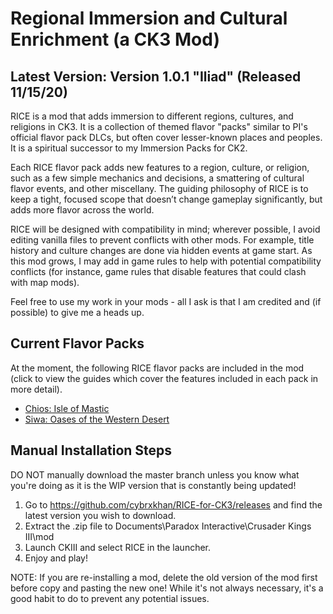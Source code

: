 # Regional Immersion and Cultural Enrichment (a CK3 Mod)

## Latest Version: Version 1.0.1 "Iliad" (Released 11/15/20)

RICE is a mod that adds immersion to different regions, cultures, and religions in CK3. It is a collection of themed flavor "packs" similar to PI's official flavor pack DLCs, but often cover lesser-known places and peoples. It is a spiritual successor to my Immersion Packs for CK2.

Each RICE flavor pack adds new features to a region, culture, or religion, such as a few simple mechanics and decisions, a smattering of cultural flavor events, and other miscellany. The guiding philosophy of RICE is to keep a tight, focused scope that doesn’t change gameplay significantly, but adds more flavor across the world.

RICE will be designed with compatibility in mind; wherever possible, I avoid editing vanilla files to prevent conflicts with other mods. For example, title history and culture changes are done via hidden events at game start. As this mod grows, I may add in game rules to help with potential compatibility conflicts (for instance, game rules that disable features that could clash with map mods).

Feel free to use my work in your mods - all I ask is that I am credited and (if possible) to give me a heads up.

## Current Flavor Packs

At the moment, the following RICE flavor packs are included in the mod (click to view the guides which cover the features included in each pack in more detail).

- [Chios: Isle of Mastic](https://docs.google.com/document/d/1Lu4cGXN7hSaDtYd_wsXKbjAeIOYMoYVuum6zfYfBc_k/pub)
- [Siwa: Oases of the Western Desert](https://docs.google.com/document/d/1OOXqqBEGv94IBAH-rIsjoBog1YFtVAFg_TPsuIQmhtg/pub)


## Manual Installation Steps

DO NOT manually download the master branch unless you know what you're doing as it is the WIP version that is constantly being updated!

1. Go to https://github.com/cybrxkhan/RICE-for-CK3/releases and find the latest version you wish to download.
2. Extract the .zip file to Documents\Paradox Interactive\Crusader Kings III\mod
3. Launch CKIII and select RICE in the launcher.
4. Enjoy and play!

NOTE: If you are re-installing a mod, delete the old version of the mod first before copy and pasting the new one! While it's not always necessary, it's a good habit to do to prevent any potential issues.

